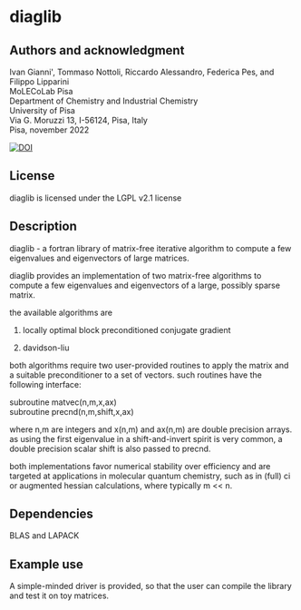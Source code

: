 # diaglib

## Authors and acknowledgment  
Ivan Gianni', Tommaso Nottoli, Riccardo Alessandro, Federica Pes, and Filippo Lipparini  
MoLECoLab Pisa  
Department of Chemistry and Industrial Chemistry  
University of Pisa  
Via G. Moruzzi 13, I-56124, Pisa, Italy  
Pisa, november 2022

[![DOI](https://zenodo.org/badge/DOI/10.5281/zenodo.7680658.svg)](https://doi.org/10.5281/zenodo.7680658)

## License
diaglib is licensed under the LGPL v2.1 license

## Description
diaglib - a fortran library of matrix-free iterative algorithm to
compute a few eigenvalues and eigenvectors of large matrices.

diaglib provides an implementation of two matrix-free algorithms to
compute a few eigenvalues and eigenvectors of a large, possibly sparse
matrix.

the available algorithms are

1) locally optimal block preconditioned conjugate gradient 

2) davidson-liu

both algorithms require two user-provided routines to apply the matrix
and a suitable preconditioner to a set of vectors.
such routines have the following interface:

  subroutine matvec(n,m,x,ax)  
  subroutine precnd(n,m,shift,x,ax)

where n,m are integers and x(n,m) and ax(n,m) are double precision
arrays.
as using the first eigenvalue in a shift-and-invert spirit is very 
common, a double precision scalar shift is also passed to precnd.

both implementations favor numerical stability over efficiency and are
targeted at applications in molecular quantum chemistry, such as in
(full) ci or augmented hessian calculations, where typically m << n.

## Dependencies
BLAS and LAPACK

## Example use
A simple-minded driver is provided, so that the user can compile the
library and test it on toy matrices.


